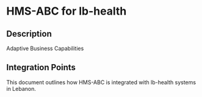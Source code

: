 # HMS-ABC for lb-health

## Description

Adaptive Business Capabilities

## Integration Points

This document outlines how HMS-ABC is integrated with lb-health systems in Lebanon.
